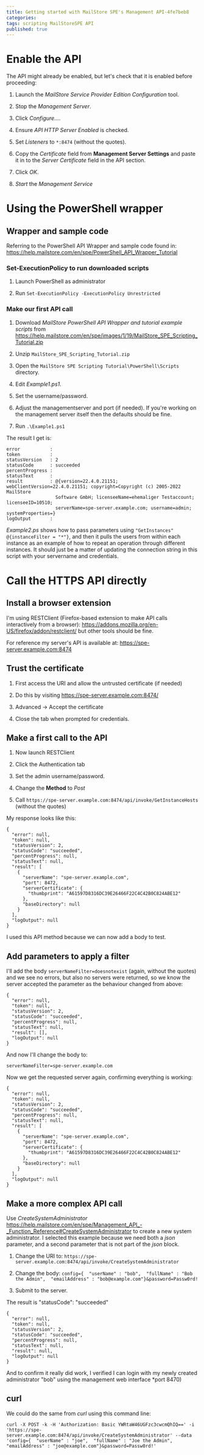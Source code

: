 ```yaml
---
title: Getting started with MailStore SPE's Management API-4fe7beb8
categories: 
tags: scripting MailStoreSPE API
published: true
--- 
```

# Enable the API

The API might already be enabled, but let's check that it is enabled before proceeding: 

1. Launch the *MailStore Service Provider Edition Configuration* tool.

2. Stop the *Management Server*.

3. Click *Configure...*.

4. Ensure *API HTTP Server Enabled* is checked.

5. Set *Listeners* to `*:8474` (without the quotes).

6. Copy the *Certificate* field from **Management Server Settings** and paste it in to the *Server Certificate* field in the API section.

7. Click *OK*.

8. *Start* the *Management Service*


# Using the PowerShell wrapper

## Wrapper and sample code

Referring to the PowerShell API Wrapper and sample code found in: <https://help.mailstore.com/en/spe/PowerShell_API_Wrapper_Tutorial>

### Set-ExecutionPolicy to run downloaded scripts

1.  Launch PowerShell as administrator

2.  Run `Set-ExecutionPolicy -ExecutionPolicy Unrestricted`

### Make our first API call

1.  Download *MailStore PowerShell API Wrapper and tutorial example scripts* from https://help.mailstore.com/en/spe/images/1/19/MailStore_SPE_Scripting_Tutorial.zip

2. Unzip `MailStore_SPE_Scripting_Tutorial.zip`

3.  Open the `MailStore SPE Scripting Tutorial\PowerShell\Scripts` directory.

4.  Edit *Example1.ps1*.

5.  Set the username/password.

6.  Adjust the managementserver and port (if needed). If you're working on the management server itself then the defaults should be fine.

7.  Run `.\Example1.ps1`

The result I get is:

    error           :
    token           :
    statusVersion   : 2
    statusCode      : succeeded
    percentProgress :
    statusText      :
    result          : @{version=22.4.0.21151; webClientVersion=22.4.0.21151; copyright=Copyright (c) 2005-2022 MailStore
                      Software GmbH; licenseeName=ehemaliger Testaccount; licenseeID=10510;
                      serverName=spe-server.example.com; username=admin; systemProperties=}
    logOutput       :

*Example2.ps* shows how to pass parameters using `"GetInstances" @{instanceFilter = "*"}`, and then it pulls the users from within each instance as an example of how to repeat an operation through different instances. It should just be a matter of updating the connection string in this script with your servername and credentials.

# Call the HTTPS API directly

## Install a browser extension

I'm using RESTClient (Firefox-based extension to make API calls interactively from a browser): <https://addons.mozilla.org/en-US/firefox/addon/restclient/> but other tools should be fine.

For reference my server's API is available at:
<https://spe-server.example.com:8474>

## Trust the certificate

1.  First access the URI and allow the untrusted certificate (if needed)

2.  Do this by visiting <https://spe-server.example.com:8474/>

3.  Advanced -> Accept the certificate

4.  Close the tab when prompted for credentials.

## Make a first call to the API

1.  Now launch RESTClient

2.  Click the Authentication tab

3.  Set the admin username/password.

4.  Change the **Method** to *Post*

5.  Call `https://spe-server.example.com:8474/api/invoke/GetInstanceHosts` (without the quotes)

My response looks like this:

    {
      "error": null,
      "token": null,
      "statusVersion": 2,
      "statusCode": "succeeded",
      "percentProgress": null,
      "statusText": null,
      "result": [
        {
          "serverName": "spe-server.example.com",
          "port": 8472,
          "serverCertificate": {
            "thumbprint": "A61597D8316DC39E26466F22C4C42B0C824ABE12"
          },
          "baseDirectory": null
        }
      ],
      "logOutput": null
    }

I used this API method because we can now add a body to test.

## Add parameters to apply a filter

I'll add the body `serverNameFilter=doesnotexist` (again, without the quotes) and we see no errors, but also no servers were returned, so we know the server accepted the parameter as the behaviour changed from above:

    {
      "error": null,
      "token": null,
      "statusVersion": 2,
      "statusCode": "succeeded",
      "percentProgress": null,
      "statusText": null,
      "result": [],
      "logOutput": null
    }

And now I'll change the body to:

`serverNameFilter=spe-server.example.com`

Now we get the requested server again, confirming everything is working:

    {
      "error": null,
      "token": null,
      "statusVersion": 2,
      "statusCode": "succeeded",
      "percentProgress": null,
      "statusText": null,
      "result": [
        {
          "serverName": "spe-server.example.com",
          "port": 8472,
          "serverCertificate": {
            "thumbprint": "A61597D8316DC39E26466F22C4C42B0C824ABE12"
          },
          "baseDirectory": null
        }
      ],
      "logOutput": null
    }

## Make a more complex API call

Use *CreateSystemAdministrator* https://help.mailstore.com/en/spe/Management_API_-_Function_Reference#CreateSystemAdministrator to create a new system administrator. I selected this example because we need both a *json* parameter, and a second parameter that is not part of the *json* block.

1. Change the URI to: 
`https://spe-server.example.com:8474/api/invoke/CreateSystemAdministrator`

2. Change the body: 
`config={  "userName" : "bob",  "fullName" : "Bob the Admin",  "emailAddress" : "bob@example.com"}&password=Passw0rd!`

3. Submit to the server.


The result is "statusCode": "succeeded"

    {
      "error": null,
      "token": null,
      "statusVersion": 2,
      "statusCode": "succeeded",
      "percentProgress": null,
      "statusText": null,
      "result": null,
      "logOutput": null
    }

And to confirm it really did work, I verified I can login with my newly created administrator "bob" using the management web interface \*port 8470)

## curl

We could do the same from *curl* using this command line:

`curl -X POST -k -H 'Authorization: Basic YWRtaW46UGFzc3cwcmQhIQ==' -i 'https://spe-server.example.com:8474/api/invoke/CreateSystemAdministrator' --data 'config={  "userName" : "joe",  "fullName" : "Joe the Admin",  "emailAddress" : "joe@example.com"}&password=Passw0rd!'`

